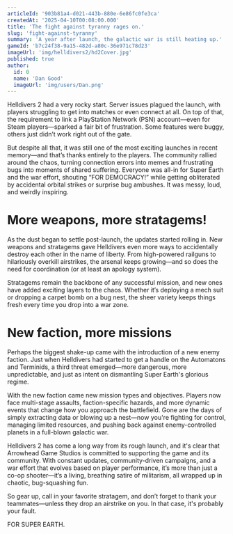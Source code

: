```yaml
---
articleId: '903b81a4-d021-443b-880e-6e86fc0fe3ca'
createdAt: '2025-04-10T00:08:00.000'
title: 'The fight against tyranny rages on.'
slug: 'fight-against-tyranny'
summary: 'A year after launch, the galactic war is still heating up.'
gameId: 'b7c24f38-9a15-482d-a80c-36e971c78d23'
imageUrl: 'img/helldivers2/hd2Cover.jpg'
published: true
author:
  id: 0
  name: 'Dan Good'
  imageUrl: 'img/users/Dan.png'
---
```


Helldivers 2 had a very rocky start. Server issues plagued the launch, with players struggling to get into matches or even connect at all. On top of that, the requirement to link a PlayStation Network (PSN) account—even for Steam players—sparked a fair bit of frustration. Some features were buggy, others just didn’t work right out of the gate.

But despite all that, it was still one of the most exciting launches in recent memory—and that’s thanks entirely to the players. The community rallied around the chaos, turning connection errors into memes and frustrating bugs into moments of shared suffering. Everyone was all-in for Super Earth and the war effort, shouting “FOR DEMOCRACY!” while getting obliterated by accidental orbital strikes or surprise bug ambushes. It was messy, loud, and weirdly inspiring.

# More weapons, more stratagems!

As the dust began to settle post-launch, the updates started rolling in. New weapons and stratagems gave Helldivers even more ways to accidentally destroy each other in the name of liberty. From high-powered railguns to hilariously overkill airstrikes, the arsenal keeps growing—and so does the need for coordination (or at least an apology system).

Stratagems remain the backbone of any successful mission, and new ones have added exciting layers to the chaos. Whether it’s deploying a mech suit or dropping a carpet bomb on a bug nest, the sheer variety keeps things fresh every time you drop into a war zone.

# New faction, more missions

Perhaps the biggest shake-up came with the introduction of a new enemy faction. Just when Helldivers had started to get a handle on the Automatons and Terminids, a third threat emerged—more dangerous, more unpredictable, and just as intent on dismantling Super Earth's glorious regime.

With the new faction came new mission types and objectives. Players now face multi-stage assaults, faction-specific hazards, and more dynamic events that change how you approach the battlefield. Gone are the days of simply extracting data or blowing up a nest—now you're fighting for control, managing limited resources, and pushing back against enemy-controlled planets in a full-blown galactic war.

Helldivers 2 has come a long way from its rough launch, and it's clear that Arrowhead Game Studios is committed to supporting the game and its community. With constant updates, community-driven campaigns, and a war effort that evolves based on player performance, it’s more than just a co-op shooter—it’s a living, breathing satire of militarism, all wrapped up in chaotic, bug-squashing fun.

So gear up, call in your favorite stratagem, and don’t forget to thank your teammates—unless they drop an airstrike on you. In that case, it's probably your fault.

FOR SUPER EARTH.
